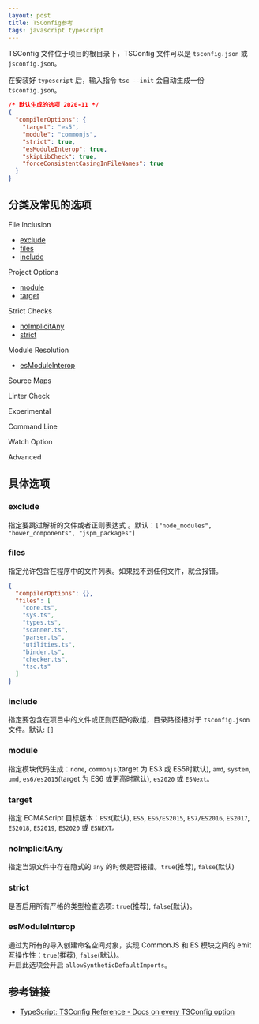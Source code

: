 ```yaml
---
layout: post
title: TSConfig参考
tags: javascript typescript 
---
```

TSConfig 文件位于项目的根目录下，TSConfig 文件可以是 `tsconfig.json` 或 `jsconfig.json`。  

在安装好 `typescript` 后，输入指令 `tsc --init` 会自动生成一份 `tsconfig.json`。
```json
/* 默认生成的选项 2020-11 */
{
  "compilerOptions": {
    "target": "es5",
    "module": "commonjs",
    "strict": true,
    "esModuleInterop": true,
    "skipLibCheck": true,
    "forceConsistentCasingInFileNames": true 
  }
}
```

## 分类及常见的选项
File Inclusion  
- [exclude](#exclude)
- [files](#files)
- [include](#include)

Project Options  
- [module](#module)
- [target](#target)

Strict Checks  
- [noImplicitAny](#noimplicitany)
- [strict](#strict)

Module Resolution  
- [esModuleInterop](#esModuleInterop)

Source Maps  

Linter Check  

Experimental  
  
Command Line   

Watch Option  

Advanced  
  
## 具体选项
### exclude
指定要跳过解析的文件或者正则表达式 。默认：`["node_modules", "bower_components", "jspm_packages"]`

### files
指定允许包含在程序中的文件列表。如果找不到任何文件，就会报错。
```json
{
  "compilerOptions": {},
  "files": [
    "core.ts",
    "sys.ts",
    "types.ts",
    "scanner.ts",
    "parser.ts",
    "utilities.ts",
    "binder.ts",
    "checker.ts",
    "tsc.ts"
  ]
}
```

### include
指定要包含在项目中的文件或正则匹配的数组，目录路径相对于 `tsconfig.json` 文件。默认: `[]`

### module
指定模块代码生成：`none`, `commonjs`(target 为 ES3 或 ES5时默认), `amd`, `system`, `umd`, `es6/es2015`(target 为 ES6 或更高时默认), `es2020` 或 `ESNext`。

### target
指定 ECMAScript 目标版本：`ES3`(默认), `ES5`, `ES6/ES2015`, `ES7/ES2016`, `ES2017`, `ES2018`, `ES2019`, `ES2020` 或 `ESNEXT`。

### noImplicitAny
指定当源文件中存在隐式的 `any` 的时候是否报错。`true`(推荐), `false`(默认)

### strict
是否启用所有严格的类型检查选项: `true`(推荐), `false`(默认)。

### esModuleInterop
通过为所有的导入创建命名空间对象，实现 CommonJS 和 ES 模块之间的 emit 互操作性：`true`(推荐), `false`(默认)。  
开启此选项会开启 `allowSyntheticDefaultImports`。

## 参考链接
- [TypeScript: TSConfig Reference - Docs on every TSConfig option](https://www.staging-typescript.org/tsconfig)
